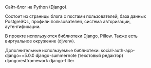 Сайт-блог на Python (Django).

Состоит из страницы блога с постами пользователей, база данных PostgreSQL, профили пользователей, система авторизации, аутентификации.

В проекте используются библиотеки Django, Pillow. Также есть виртуальное окружение (djvenv).

Дополнительные используемые библиотеки:
social-auth-app-django==5.0.0
django-summernote (текстовый редактор)
djangorestframework
django-filter
